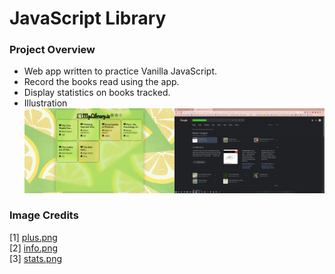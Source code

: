# JavaScript Library

### Project Overview

- Web app written to practice Vanilla JavaScript.
- Record the books read using the app.
- Display statistics on books tracked.
- Illustration  
   ![JS Library App](demo/img/basic.png)

### Image Credits

[1] [plus.png](https://www.pngwing.com/en/search?q=plus+Icon)  
[2] [info.png](https://www.pngfind.com/mpng/imhbxoR_infobox-info-icon-info-icon-svg-hd-png/)  
[3] [stats.png](https://www.freeiconspng.com/images/statistic-icon)

